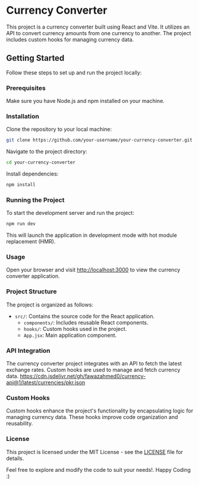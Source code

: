 # Currency Converter

This project is a currency converter built using React and Vite. It utilizes an API to convert currency amounts from one currency to another. The project includes custom hooks for managing currency data.

## Getting Started

Follow these steps to set up and run the project locally:

### Prerequisites

Make sure you have Node.js and npm installed on your machine.

### Installation

Clone the repository to your local machine:

```bash
git clone https://github.com/your-username/your-currency-converter.git
```

Navigate to the project directory:

```bash
cd your-currency-converter
```

Install dependencies:

```bash
npm install
```

### Running the Project

To start the development server and run the project:

```bash
npm run dev
```

This will launch the application in development mode with hot module replacement (HMR).

### Usage

Open your browser and visit [http://localhost:3000](http://localhost:3000) to view the currency converter application.

### Project Structure

The project is organized as follows:

- `src/`: Contains the source code for the React application.
  - `components/`: Includes reusable React components.
  - `hooks/`: Custom hooks used in the project.
  - `App.jsx`: Main application component.

### API Integration

The currency converter project integrates with an API to fetch the latest exchange rates. Custom hooks are used to manage and fetch currency data.
https://cdn.jsdelivr.net/gh/fawazahmed0/currency-api@1/latest/currencies/pkr.json 

### Custom Hooks

Custom hooks enhance the project's functionality by encapsulating logic for managing currency data. These hooks improve code organization and reusability.

### License

This project is licensed under the MIT License - see the [LICENSE](LICENSE) file for details.

Feel free to explore and modify the code to suit your needs!. Happy Coding :)
